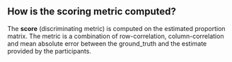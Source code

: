 ## How is the scoring metric computed?

The **score** (discriminating metric) is computed on the estimated proportion matrix. The metric is a combination of row-correlation, column-correlation and mean absolute error between the ground_truth and the estimate provided by the participants.
